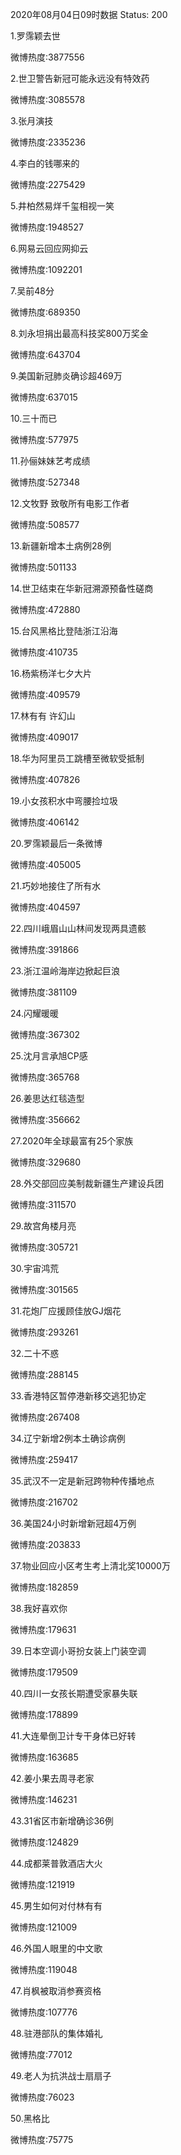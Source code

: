 2020年08月04日09时数据
Status: 200

1.罗霈颖去世

微博热度:3877556

2.世卫警告新冠可能永远没有特效药

微博热度:3085578

3.张月演技

微博热度:2335236

4.李白的钱哪来的

微博热度:2275429

5.井柏然易烊千玺相视一笑

微博热度:1948527

6.网易云回应网抑云

微博热度:1092201

7.吴前48分

微博热度:689350

8.刘永坦捐出最高科技奖800万奖金

微博热度:643704

9.美国新冠肺炎确诊超469万

微博热度:637015

10.三十而已

微博热度:577975

11.孙俪妹妹艺考成绩

微博热度:527348

12.文牧野 致敬所有电影工作者

微博热度:508577

13.新疆新增本土病例28例

微博热度:501133

14.世卫结束在华新冠溯源预备性磋商

微博热度:472880

15.台风黑格比登陆浙江沿海

微博热度:410735

16.杨紫杨洋七夕大片

微博热度:409579

17.林有有 许幻山

微博热度:409017

18.华为阿里员工跳槽至微软受抵制

微博热度:407826

19.小女孩积水中弯腰捡垃圾

微博热度:406142

20.罗霈颖最后一条微博

微博热度:405005

21.巧妙地接住了所有水

微博热度:404597

22.四川峨眉山山林间发现两具遗骸

微博热度:391866

23.浙江温岭海岸边掀起巨浪

微博热度:381109

24.闪耀暖暖

微博热度:367302

25.沈月言承旭CP感

微博热度:365768

26.姜思达红毯造型

微博热度:356662

27.2020年全球最富有25个家族

微博热度:329680

28.外交部回应美制裁新疆生产建设兵团

微博热度:311570

29.故宫角楼月亮

微博热度:305721

30.宇宙鸿荒

微博热度:301565

31.花炮厂应援顾佳放GJ烟花

微博热度:293261

32.二十不惑

微博热度:288145

33.香港特区暂停港新移交逃犯协定

微博热度:267408

34.辽宁新增2例本土确诊病例

微博热度:259417

35.武汉不一定是新冠跨物种传播地点

微博热度:216702

36.美国24小时新增新冠超4万例

微博热度:203833

37.物业回应小区考生考上清北奖10000万

微博热度:182859

38.我好喜欢你

微博热度:179631

39.日本空调小哥扮女装上门装空调

微博热度:179509

40.四川一女孩长期遭受家暴失联

微博热度:178899

41.大连晕倒卫计专干身体已好转

微博热度:163685

42.姜小果去周寻老家

微博热度:146231

43.31省区市新增确诊36例

微博热度:124829

44.成都莱普敦酒店大火

微博热度:121919

45.男生如何对付林有有

微博热度:121009

46.外国人眼里的中文歌

微博热度:119048

47.肖枫被取消参赛资格

微博热度:107776

48.驻港部队的集体婚礼

微博热度:77012

49.老人为抗洪战士扇扇子

微博热度:76023

50.黑格比

微博热度:75775

